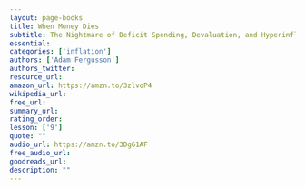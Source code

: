```yaml
---
layout: page-books
title: When Money Dies
subtitle: The Nightmare of Deficit Spending, Devaluation, and Hyperinflation in Weimar, Germany
essential: 
categories: ['inflation']
authors: ['Adam Fergusson']
authors_twitter: 
resource_url: 
amazon_url: https://amzn.to/3zlvoP4
wikipedia_url: 
free_url: 
summary_url: 
rating_order: 
lesson: ['9']
quote: ""
audio_url: https://amzn.to/3Dg61AF
free_audio_url: 
goodreads_url: 
description: ""
---
```

